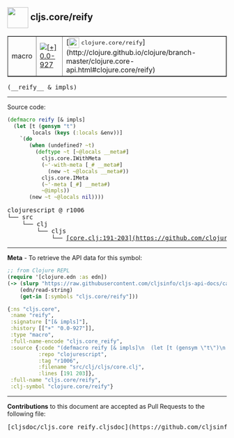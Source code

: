## <img width="48px" valign="middle" src="http://i.imgur.com/Hi20huC.png"> cljs.core/reify

 <table border="1">
<tr>

<td>macro</td>
<td><a href="https://github.com/cljsinfo/cljs-api-docs/tree/0.0-927"><img valign="middle" alt="[+] 0.0-927" src="https://img.shields.io/badge/+-0.0--927-lightgrey.svg"></a> </td>
<td>
[<img height="24px" valign="middle" src="http://i.imgur.com/1GjPKvB.png"> <samp>clojure.core/reify</samp>](http://clojure.github.io/clojure/branch-master/clojure.core-api.html#clojure.core/reify)
</td>
</tr>
</table>

 <samp>
(__reify__ & impls)<br>
</samp>

---





Source code:

```clj
(defmacro reify [& impls]
  (let [t (gensym "t")
        locals (keys (:locals &env))]
    `(do
       (when (undefined? ~t)
         (deftype ~t [~@locals __meta#]
           cljs.core.IWithMeta
           (~'-with-meta [_# __meta#]
             (new ~t ~@locals __meta#))
           cljs.core.IMeta
           (~'-meta [_#] __meta#)
           ~@impls))
       (new ~t ~@locals nil))))
```

 <pre>
clojurescript @ r1006
└── src
    └── clj
        └── cljs
            └── <ins>[core.clj:191-203](https://github.com/clojure/clojurescript/blob/r1006/src/clj/cljs/core.clj#L191-L203)</ins>
</pre>


---

__Meta__ - To retrieve the API data for this symbol:

```clj
;; from Clojure REPL
(require '[clojure.edn :as edn])
(-> (slurp "https://raw.githubusercontent.com/cljsinfo/cljs-api-docs/catalog/cljs-api.edn")
    (edn/read-string)
    (get-in [:symbols "cljs.core/reify"]))
```

```clj
{:ns "cljs.core",
 :name "reify",
 :signature ["[& impls]"],
 :history [["+" "0.0-927"]],
 :type "macro",
 :full-name-encode "cljs.core_reify",
 :source {:code "(defmacro reify [& impls]\n  (let [t (gensym \"t\")\n        locals (keys (:locals &env))]\n    `(do\n       (when (undefined? ~t)\n         (deftype ~t [~@locals __meta#]\n           cljs.core.IWithMeta\n           (~'-with-meta [_# __meta#]\n             (new ~t ~@locals __meta#))\n           cljs.core.IMeta\n           (~'-meta [_#] __meta#)\n           ~@impls))\n       (new ~t ~@locals nil))))",
          :repo "clojurescript",
          :tag "r1006",
          :filename "src/clj/cljs/core.clj",
          :lines [191 203]},
 :full-name "cljs.core/reify",
 :clj-symbol "clojure.core/reify"}

```

---

__Contributions__ to this document are accepted as Pull Requests to the following file:

 <pre>
[cljsdoc/cljs.core_reify.cljsdoc](https://github.com/cljsinfo/cljs-api-docs/blob/master/cljsdoc/cljs.core_reify.cljsdoc)
</pre>

